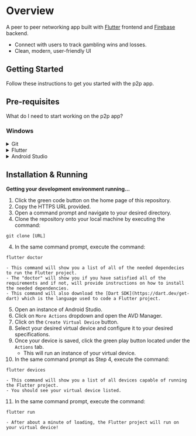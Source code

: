 # Overview

A peer to peer networking app built with [Flutter](https://docs.flutter.dev/) frontend and [Firebase](https://firebase.google.com/docs) backend.

- Connect with users to track gambling wins and losses.
- Clean, modern, user-friendly UI

## Getting Started

Follow these instructions to get you started with the p2p app.

## Pre-requisites
What do I need to start working on the p2p app?

### Windows
<details>
	<summary>Git</summary>

We use Git to manage our codebase. Download the latest version of Git [here.](https://gitforwindows.org/)
</details>

<details>
	<summary>Flutter</summary>

This is the native frontend framework used to code our project. Download the latest version of Flutter [here.](https://docs.flutter.dev/get-started/install/windows)
</details>

<details>
	<summary>Android Studio</summary>

To build and test the app you can:
1. Run on Android Studio.  
	a. [Download](https://developer.android.com/studio) Android Studio.  
	b. Download the AVD (Android Virtual Device) inside Android Studio. Go [here](https://developer.android.com/studio/run/managing-avds) for an in-depth guide.
</details>

## Installation & Running
**Getting your development environment running...**
1. Click the green code button on the home page of this repository.
2. Copy the HTTPS URL provided.
3. Open a command prompt and navigate to your desired directory.
3. Clone the repository onto your local machine by executing the command:
```
git clone [URL]
```
4. In the same command prompt, execute the command:
```
flutter doctor
```
    - This command will show you a list of all of the needed dependecies to run the Flutter project.
    - The "doctor" will show you if you have satisfied all of the requirements and if not, will provide instructions on how to install the needed dependencies.
    - This command will also download the [Dart SDK](https://dart.dev/get-dart) which is the language used to code a Flutter project.
5. Open an instance of Android Studio.
6. Click on `More Actions` dropdown and open the AVD Manager.
7. Click on the `Create Virtual Device` button. 
8. Select your desired virtual device and configure it to your desired specifications.
9. Once your device is saved, click the green play button located under the `Actions` tab.
    - This will run an instance of your virtual device.
10. In the same command prompt as Step 4, execute the command:
```
flutter devices
```
    - This command will show you a list of all devices capable of running the Flutter project.
    - You should see your virtual device listed.
11. In the same command prompt, execute the command:
```
flutter run
```
    - After about a minute of loading, the Flutter project will run on your virtual device!